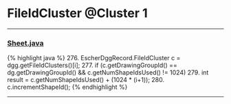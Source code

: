 # FileIdCluster @Cluster 1

***

### [Sheet.java](https://searchcode.com/codesearch/view/97394323/)
{% highlight java %}
276. EscherDggRecord.FileIdCluster c = dgg.getFileIdClusters()[i];
277. if (c.getDrawingGroupId() == dg.getDrawingGroupId() && c.getNumShapeIdsUsed() != 1024)
279.     int result = c.getNumShapeIdsUsed() + (1024 * (i+1));
280.     c.incrementShapeId();
{% endhighlight %}

***

